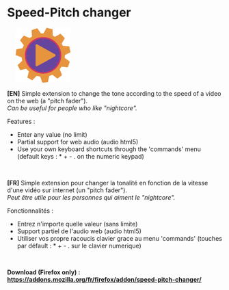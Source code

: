 # Speed-Pitch changer

&nbsp;&nbsp;&nbsp;&nbsp; ![logo](/icons/border-128.png)

**[EN]** Simple extension to change the tone according to the speed of a video on the web (a "pitch fader"). <br/>_Can be useful for people who like "nightcore"._

Features :
- Enter any value (no limit)
- Partial support for web audio (audio html5)
- Use your own keyboard shortcuts through the 'commands' menu (default keys : * + - . on the numeric keypad)

<br/>

**[FR]** Simple extension pour changer la tonalité en fonction de la vitesse d'une vidéo sur internet (un "pitch fader"). <br/>_Peut être utile pour les personnes qui aiment le "nightcore"._

Fonctionnalités :
- Entrez n'importe quelle valeur (sans limite)
- Support partiel de l'audio web (audio html5)
- Utiliser vos propre racoucis clavier grace au menu 'commands' (touches par défault : * + - . sur le clavier numerique)
<br/>

**Download (Firefox only) : https://addons.mozilla.org/fr/firefox/addon/speed-pitch-changer/**
